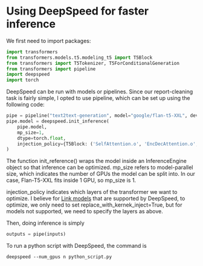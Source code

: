 # Using DeepSpeed for faster inference

We first need to import packages:

```python
import transformers
from transformers.models.t5.modeling_t5 import T5Block
from transformers import T5Tokenizer, T5ForConditionalGeneration
from transformers import pipeline
import deepspeed
import torch
```

DeepSpeed can be run with models or pipelines. Since our report-cleaning task is fairly simple, I opted to use pipeline, which can be set up using the following code:

```python
pipe = pipeline("text2text-generation", model="google/flan-t5-XXL", device='cuda:0')
pipe.model = deepspeed.init_inference(
    pipe.model,
    mp_size=1,
    dtype=torch.float,
    injection_policy={T5Block: ('SelfAttention.o', 'EncDecAttention.o', 'DenseReluDense.wo')},
)
```

The function init_reference() wraps the model inside an InferenceEngine object so that inference can be optimized. mp_size refers to model-parallel size, which indicates the number of GPUs the model can be split into. In our case, Flan-T5-XXL fits inside 1 GPU, so mp_size is 1.

injection_policy indicates which layers of the transformer we want to optimize. I believe for [Link models](https://github.com/microsoft/DeepSpeed/blob/master/deepspeed/module_inject/replace_policy.py) that are supported by DeepSpeed, to optimize, we only need to set replace_with_kernek_inject=True, but for models not supported, we need to specify the layers as above.

Then, doing inference is simply

```python
outputs = pipe(inputs)
```

To run a python script with DeepSpeed, the command is

```
deepspeed --num_gpus n python_script.py
```